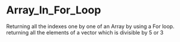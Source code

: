 # Array_In_For_Loop
Returning all the indexes one by one of an Array by using a For loop. 
returning all the elements of a vector which is divisible by 5 or 3
